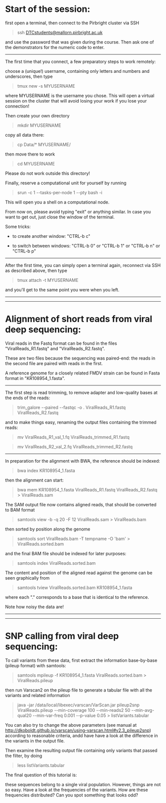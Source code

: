 # Start of the session:

first open a terminal, then connect to the Pirbright cluster via SSH

> ssh DTCstudents@mallorn.pirbright.ac.uk

and use the password that was given during the course. Then ask one of the demonstrators for the numeric code to enter.

----------------------

The first time that you connect, a few preparatory steps to work remotely:

choose a (unique!) username, containing only letters and numbers and underscores, then type

> tmux new -s MYUSERNAME

where MYUSERNAME is the username you chose. This will open a virtual session on the cluster that will avoid losing your work if you lose your connection!

Then create your own directory

> mkdir MYUSERNAME

copy all data there:

> cp Data/* MYUSERNAME/

then move there to work

> cd MYUSERNAME

Please do not work outside this directory!

Finally, reserve a computational unit for yourself by running

> srun -c 1 --tasks-per-node 1 --pty bash -i

This will open you a shell on a computational node.

From now on, please avoid typing "exit" or anything similar. In case you want to get out, just close the window of the terminal.

Some tricks:

- to create another window: "CTRL-b c"

- to switch between windows: "CTRL-b 0" or "CTRL-b 1" or "CTRL-b n" or "CTRL-b p"

----------------------

After the first time, you can simply open a terminal again, reconnect via SSH as described above, then type

> tmux attach -t MYUSERNAME

and you'll get to the same point you were when you left.

----------------------
----------------------

# Alignment of short reads from viral deep sequencing:

Viral reads in the Fastq format can be found in the files "ViralReads_R1.fastq" and "ViralReads_R2.fastq".

These are two files because the sequencing was paired-end: the reads in the second file are paired with reads in the first.

A reference genome for a closely related FMDV strain can be found in Fasta format in "KR108954_1.fasta".

----------------------

The first step is read trimming, to remove adapter and low-quality bases at the ends of the reads:

> trim_galore --paired --fastqc -o . ViralReads_R1.fastq ViralReads_R2.fastq

and to make things easy, renaming the output files containing the trimmed reads:

> mv ViralReads_R1_val_1.fq ViralReads_trimmed_R1.fastq

> mv ViralReads_R2_val_2.fq ViralReads_trimmed_R2.fastq

----------------------

In preparation for the alignment with BWA, the reference should be indexed:

> bwa index KR108954_1.fasta

then the alignment can start:

> bwa mem KR108954_1.fasta ViralReads_R1.fastq ViralReads_R2.fastq > ViralReads.sam

The SAM output file now contains aligned reads, that should be converted to BAM format

> samtools view -b -q 20 -F 12 ViralReads.sam > ViralReads.bam

then sorted by position along the genome

> samtools sort ViralReads.bam -T tempname -O 'bam' > ViralReads.sorted.bam

and the final BAM file should be indexed for later purposes:

> samtools index ViralReads.sorted.bam

The content and position of the aligned read against the genome can be seen graphically from

> samtools tview ViralReads.sorted.bam KR108954_1.fasta

where each "." corresponds to a base that is identical to the reference.

Note how noisy the data are!

----------------------
----------------------

# SNP calling from viral deep sequencing:

To call variants from these data, first extract the information base-by-base (pileup format) with samtools:

> samtools mpileup -f KR108954_1.fasta ViralReads.sorted.bam > ViralReads.pileup

then run Varscan2 on the pileup file to generate a tabular file with all the variants and related information

> java -jar /data/local/libexec/varscan/VarScan.jar pileup2snp ViralReads.pileup --min-coverage 100 --min-reads2 50 --min-avg-qual20 --min-var-freq 0.001 --p-value 0.05 > listVariants.tabular

You can also try to change the above parameters (see manual at http://dkoboldt.github.io/varscan/using-varscan.html#v2.3_pileup2snp) according to reasonable criteria, andd have have a look at the difference in the variants in the output file.

Then examine the resulting output file containing only variants that passed the filter, by doing

> less listVariants.tabular

The final question of this tutorial is:

these sequences belong to a single viral population. However, things are not so easy. Have a look at the frequencies of the variants. How are these frequencies distributed? Can you spot something that looks odd?
